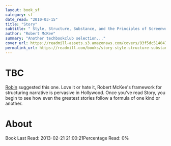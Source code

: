 ```yaml
---
layout: book_sf
category: sf
date_read: "2010-03-15"
title: "Story"
subtitle: " Style, Structure, Substance, and the Principles of Screenwriting"
author: "Robert McKee"
summary: "Another techbookclub selection..."
cover_url: https://readmill-assets.s3.amazonaws.com/covers/93f5dc51404721d63eda1e5af5e53652-original.png?1340542708
permalink_url: https://readmill.com/books/story-style-structure-substance-and-the-principles-of-screenwriting
---
```


# TBC
[Robin](http://www.robinsloan.com/) suggested this one.  Love it or hate it, Robert McKee's framework for structuring narrative is pervasive in Hollywood. Once you've read Story, you begin to see how even the greatest stories follow a formula of one kind or another.

# About
Book Last Read: 2013-02-21 21:00:21Percentage Read: 0%
